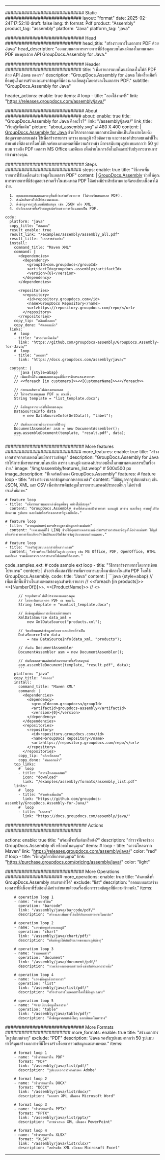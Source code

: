 



---
############################# Static ############################
layout: "format"
date:  2025-02-24T17:52:10
draft: false
lang: th
format: Pdf
product: "Assembly"
product_tag: "assembly"
platform: "Java"
platform_tag: "java"

############################# Head ############################
head_title: "สร้างรายการในเอกสาร PDF ด้วย Java"
head_description: "ออกแบบและแทรกรายการที่มีข้อมูลแบบไดนามิกลงในเทมเพลต PDF ของคุณด้วย API GroupDocs.Assembly for Java."

############################# Header ############################
title: "เพิ่มรายการแบบไดนามิกลงในไฟล์ PDF ด้วย API Java ของเรา" 
description: "GroupDocs.Assembly for Java ให้เครื่องมือที่ยืดหยุ่นในการสร้างและแทรกข้อมูลที่มีความละเอียดสูงโดยตรงลงในเอกสาร PDF."
subtitle: "GroupDocs.Assembly for Java" 

header_actions:
  enable: true
  items:
    #  loop
    - title: "ลองใช้งานฟรี"
      link: "https://releases.groupdocs.com/assembly/java/"
      
############################# About ############################
about:
    enable: true
    title: "GroupDocs.Assembly for Java คืออะไร?"
    link: "/assembly/java/"
    link_title: "เรียนรู้เพิ่มเติม"
    picture: "about_assembly.svg" # 480 X 400
    content: |
       [GroupDocs.Assembly for Java](/assembly/java/) ช่วยให้การออกแบบเอกสารมืออาชีพเป็นเรื่องง่ายโดยดึงข้อมูลจากหลายแหล่ง ใช้เพื่อสร้างรายการ ตาราง แผนภูมิ หรือข้อความ และวางองค์ประกอบเหล่านี้ในตำแหน่งที่ต้องการโดยใช้ฟีเจอร์ของเทมเพลตที่มีความก้าวหน้า มีการสนับสนุนรูปแบบมากกว่า 50 รูปแบบ รวมถึง PDF เอกสาร MS Office และอีเมล เพื่อช่วยในการอัตโนมัตและปรับปรุงกระบวนการทำงานของคุณ.

############################# Steps ############################
steps:
    enable: true
    title: "วิธีการเพิ่มรายการที่ขับเคลื่อนด้วยข้อมูลในเอกสาร PDF"
    content: |
      [GroupDocs.Assembly](/assembly/java/) ช่วยให้คุณแทรกรายการที่มีข้อมูลอย่างรวดเร็วในเทมเพลต PDF ได้อย่างมีประสิทธิภาพและจัดระเบียบเนื้อหาได้ง่าย.
      
      1. ออกแบบเทมเพลตและระบุพื้นที่ว่างสำหรับรายการ (ไม่รองรับเทมเพลต PDF).
      2. ตั้งค่าเส้นทางไฟล์ไปยังเทมเพลต.
      3. ดึงข้อมูลจากรูปแบบที่สนับสนุน เช่น JSON หรือ XML.
      4. บันทึกเอกสารที่เสร็จสมบูรณ์พร้อมรายการที่แนบมาเป็น PDF.
   
    code:
      platform: "java"
      copy_title: "คัดลอก"
      result_enable: true
      result_link: "/examples/assembly/assembly_all.pdf"
      result_title: "เอกสารตัวอย่าง"
      install:
        command_title: "Maven XML"
        command: |
          <dependencies>
            <dependency>
              <groupId>com.groupdocs</groupId>
              <artifactId>groupdocs-assembly</artifactId>
              <version>{0}</version>
            </dependency>
          </dependencies>

          <repositories>
            <repository>
              <id>repository.groupdocs.com</id>
              <name>GroupDocs Repository</name>
              <url>https://repository.groupdocs.com/repo/</url>
            </repository>
          </repositories>
        copy_tip: "คลิกเพื่อลอก"
        copy_done: "คัดลอกแล้ว"
      links:
        #  loop
        - title: "ตัวอย่างเพิ่มเติม"
          link: "https://github.com/groupdocs-assembly/GroupDocs.Assembly-for-Java/"
        #  loop
        - title: "เอกสาร"
          link: "https://docs.groupdocs.com/assembly/java/"
          
      content: |
        ```java {style=abap}
        // เพิ่มแท็กนี้ในเทมเพลตของคุณที่ซึ่งควรมีการแสดงรายการ
        // <<foreach [in customers]>><<[CustomerName]>><</foreach>>

        // กำหนดเส้นทางไฟล์ของเทมเพลต
        // ไม่รองรับเทมเพลต PDF ณ ขณะนี้.
        String template = "list_template.docx";

        // ดึงข้อมูลจากแหล่งที่เลือกของคุณ
        DataSourceInfo data 
            = new DataSourceInfo(GetData(), "label");

        // บันทึกเอกสารพร้อมรายการที่ฝังอยู่
        DocumentAssembler asm = new DocumentAssembler();
        asm.assembleDocument(template, "result.pdf", data);
        ```           

############################# More features ############################
more_features:
  enable: true
  title: "สร้างเอกสารจากเทมเพลตโดยมีการรวมข้อมูล"
  description: "GroupDocs.Assembly for Java ทำให้การเพิ่มรายการแบบไดนามิก ตาราง แผนภูมิ และองค์ประกอบอื่นในเทมเพลตเอกสารเป็นเรื่องง่าย."
  image: "/img/assembly/features_list.webp" # 500x500 px
  image_description: "ฟีเจอร์หลักของ GroupDocs.Assembly"
  features:
    # feature loop
    - title: "สร้างรายงานจากข้อมูลหลากหลายแหล่ง"
      content: "ใช้ข้อมูลจากรูปแบบต่างๆ เช่น JSON, XML และ CSV เพื่อทำการเติมข้อมูลในรายการและองค์ประกอบอื่นๆ ได้อย่างมีประสิทธิภาพ."

    # feature loop
    - title: "เพิ่มรายการและแหล่งข้อมูลอื่นๆ อย่างไม่มีสะดุด"
      content: "GroupDocs.Assembly ช่วยให้สามารถฝังรายการ แผนภูมิ ตาราง และอื่นๆ ควบคู่ไปกับข้อความ รูปภาพ และลิงก์เพื่อสร้างเอกสารที่ดูน่าเชื่อถือ."

    # feature loop
    - title: "ควบคุมตำแหน่งการปรากฏของข้อมูลอย่างแม่นยำ"
      content: "เทมเพลตที่ใช้ LINQ ช่วยให้คุณกำหนดตำแหน่งสำหรับรายการและข้อมูลได้อย่างแม่นยำ ใช้ลูปเพื่อสร้างรายการที่ละเอียดอัตโนมัติและปรับใช้การจัดรูปแบบแบบกำหนดเอง."

    # feature loop
    - title: "รองรับรูปแบบเอกสารที่หลากหลาย"
      content: "สร้างหรือแก้ไขไฟล์ในรูปแบบต่างๆ เช่น MS Office, PDF, OpenOffice, HTML และอีเมล รวมเนื้อหาจากเอกสารหลายไฟล์ตามที่ต้องการ."
      
  code_samples_ext:
    # code sample ext loop
    - title: "วิธีการสร้างรายการโดยการเขียนโปรแกรม"
      content: |
        ตัวอย่างนี้แสดงวิธีการเพิ่มรายการแบบไดนามิกลงในแฟ้ม PDF โดยใช้ GroupDocs.Assembly.
      code:
        title: "Java"
        content: |
          ```java {style=abap}
          // เพิ่มแท็กพื้นที่ว่างในเทมเพลตของคุณสำหรับรายการ
          // <<foreach [in products]>><<[NumberOf()]>>. <<[ProductName]>>
          // <</foreach>>

          // ระบุเส้นทางไฟล์ไปยังเทมเพลตของคุณ
          // ไม่รองรับเทมเพลต PDF ณ ขณะนี้.
          String template = "numlist_template.docx";

          // ดึงข้อมูลที่ต้องการเพื่อนำเข้ารายการ
          XmlDataSource data_xml =
              new XmlDataSource("products.xml");

          // จัดเตรียมแหล่งข้อมูลพร้อมรายละเอียดที่จำเป็น
          DataSourceInfo data 
              = new DataSourceInfo(data_xml, "products");

          // เริ่มต้น DocumentAssembler
          DocumentAssembler asm = new DocumentAssembler();

          // บันทึกเอกสารผลลัพธ์พร้อมรายการที่เสร็จสมบูรณ์
          asm.assembleDocument(template, "result.pdf", data);
          ```
        platform: "java"
        copy_title: "คัดลอก"
        install:
          command_title: "Maven XML"
          command: |
            <dependencies>
              <dependency>
                <groupId>com.groupdocs</groupId>
                <artifactId>groupdocs-assembly</artifactId>
                <version>{0}</version>
              </dependency>
            </dependencies>
            <repositories>
              <repository>
                <id>repository.groupdocs.com</id>
                <name>GroupDocs Repository</name>
                <url>https://repository.groupdocs.com/repo/</url>
              </repository>
            </repositories>
          copy_tip: "คลิกเพื่อลอก"
          copy_done: "คัดลอกแล้ว"
        top_links:
          #  loop
          - title: "ดาวน์โหลดผลลัพธ์"
            icon: "download"
            link: "/examples/assembly/formats/assembly_list.pdf"
        links:
          #  loop
          - title: "ตัวอย่างเพิ่มเติม"
            link: "https://github.com/groupdocs-assembly/GroupDocs.Assembly-for-Java/"
          #  loop
          - title: "เอกสาร"
            link: "https://docs.groupdocs.com/assembly/java/"
            

            


############################## Actions ############################

actions:
  enable: true
  title: "พร้อมที่จะเริ่มต้นหรือยัง?"
  description: "สำรวจฟีเจอร์ของ GroupDocs.Assembly ฟรี หรือขอใบอนุญาต"
  items:
    #  loop
    - title: "ดาวน์โหลดจาก Maven"
      link: "https://releases.groupdocs.com/assembly/java/"
      color: "red"
        #  loop
    - title: "เรียนรู้เกี่ยวกับการอนุญาต"
      link: "https://purchase.groupdocs.com/pricing/assembly/java/"
      color: "light"


############################# More Operations #####################
more_operations:
    enable: true
    title: "ค้นพบสิ่งที่ GroupDocs.Assembly สามารถทำได้"
    exclude: "list"
    description: "ออกแบบและสร้างเอกสารที่มีเนื้อหาที่ซับซ้อนได้อย่างง่ายดายด้วยเครื่องมือการรวมข้อมูลที่มีความก้าวหน้า."
    items: 
          
        # operation loop 1
        - name: "สร้างบาร์โค้ด"
          operation: "barcode"
          link: "/assembly/java/barcode/pdf/"
          description: "สร้างและเพิ่มบาร์โค้ดให้กับเอกสารอย่างไดนามิก"

        # operation loop 2
        - name: "แสดงข้อมูลด้วยแผนภูมิ"
          operation: "chart"
          link: "/assembly/java/chart/pdf/"
          description: "เติมข้อมูลให้กับประเภทของแผนภูมิต่างๆ"

        # operation loop 3
        - name: "รวมเอกสาร"
          operation: "document"
          link: "/assembly/java/document/pdf/"
          description: "รวมเนื้อหาของเอกสารหนึ่งเข้ากับอีกเอกสารหนึ่ง"

        # operation loop 4
        - name: "แสดงข้อมูลด้วยรายการ"
          operation: "list"
          link: "/assembly/java/list/pdf/"
          description: "สร้างรายการในเอกสารโดยใช้ข้อมูลเฉพาะ"

        # operation loop 5
        - name: "จัดระเบียบข้อมูลในตาราง"
          operation: "table"
          link: "/assembly/java/table/pdf/"
          description: "ดึงข้อมูลจากแหล่งใดๆ และเติมลงในตาราง"
         
          
############################# More Formats ########################
more_formats:
    enable: true
    title: "สร้างเอกสารในรูปแบบต่างๆ"
    exclude: "PDF"
    description: "Java รองรับรูปแบบมากกว่า 50 รูปแบบ ทำให้คุณสร้างเอกสารที่มีโครงสร้างโดยการรวมข้อมูลและเทมเพลต."
    items: 
          
        # format loop 1
        - name: "สร้างรายการใน PDF"
          format: "PDF"
          link: "/assembly/java/list/pdf/"
          description: "รูปแบบเอกสารพกพาของ Adobe"
          
        # format loop 2
        - name: "สร้างรายการใน DOCX"
          format: "DOCX"
          link: "/assembly/java/list/docx/"
          description: "เอกสาร XML เปิดของ Microsoft Word"
          
        # format loop 3
        - name: "สร้างรายการใน PPTX"
          format: "PPTX"
          link: "/assembly/java/list/pptx/"
          description: "การนำเสนอ XML เปิดของ PowerPoint"
          
        # format loop 4
        - name: "สร้างรายการใน XLSX"
          format: "XLSX"
          link: "/assembly/java/list/xlsx/"
          description: "สเปรดชีต XML เปิดของ Microsoft Excel"


          

---